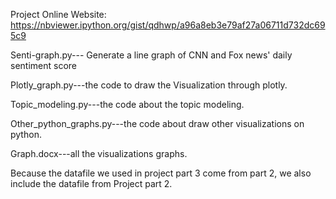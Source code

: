 Project Online Website: https://nbviewer.ipython.org/gist/qdhwp/a96a8eb3e79af27a06711d732dc695c9

Senti-graph.py--- Generate a line graph of CNN and Fox news' daily sentiment score

Plotly_graph.py---the code to draw the Visualization through plotly.

Topic_modeling.py---the code about the topic modeling.

Other_python_graphs.py---the code about draw other visualizations on python.

Graph.docx---all the visualizations graphs.

Because the datafile we used in project part 3 come from part 2, we also include the datafile from Project part 2.
